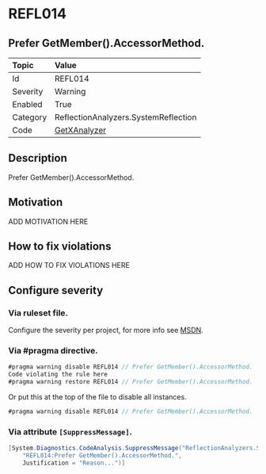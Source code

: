 # REFL014
## Prefer GetMember().AccessorMethod.

| Topic    | Value
| :--      | :--
| Id       | REFL014
| Severity | Warning
| Enabled  | True
| Category | ReflectionAnalyzers.SystemReflection
| Code     | [GetXAnalyzer](https://github.com/DotNetAnalyzers/ReflectionAnalyzers/blob/master/ReflectionAnalyzers/NodeAnalzers/GetXAnalyzer.cs)

## Description

Prefer GetMember().AccessorMethod.

## Motivation

ADD MOTIVATION HERE

## How to fix violations

ADD HOW TO FIX VIOLATIONS HERE

<!-- start generated config severity -->
## Configure severity

### Via ruleset file.

Configure the severity per project, for more info see [MSDN](https://msdn.microsoft.com/en-us/library/dd264949.aspx).

### Via #pragma directive.
```C#
#pragma warning disable REFL014 // Prefer GetMember().AccessorMethod.
Code violating the rule here
#pragma warning restore REFL014 // Prefer GetMember().AccessorMethod.
```

Or put this at the top of the file to disable all instances.
```C#
#pragma warning disable REFL014 // Prefer GetMember().AccessorMethod.
```

### Via attribute `[SuppressMessage]`.

```C#
[System.Diagnostics.CodeAnalysis.SuppressMessage("ReflectionAnalyzers.SystemReflection", 
    "REFL014:Prefer GetMember().AccessorMethod.", 
    Justification = "Reason...")]
```
<!-- end generated config severity -->